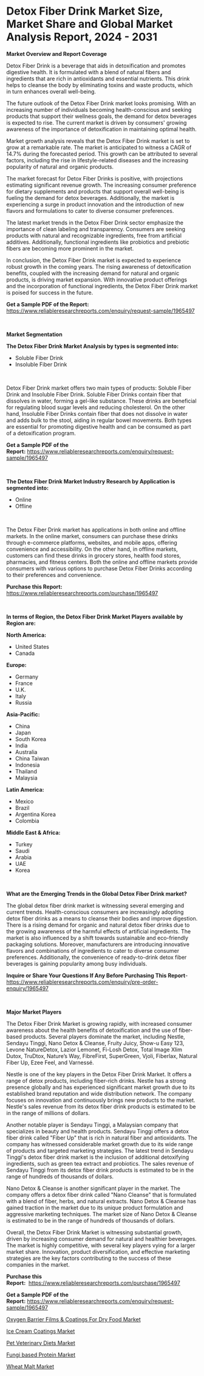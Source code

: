 <p><h1>Detox Fiber Drink Market Size, Market Share and Global Market Analysis Report, 2024 - 2031</h1></p><p><strong>Market Overview and Report Coverage</strong></p>
<p><p>Detox Fiber Drink is a beverage that aids in detoxification and promotes digestive health. It is formulated with a blend of natural fibers and ingredients that are rich in antioxidants and essential nutrients. This drink helps to cleanse the body by eliminating toxins and waste products, which in turn enhances overall well-being.</p><p>The future outlook of the Detox Fiber Drink market looks promising. With an increasing number of individuals becoming health-conscious and seeking products that support their wellness goals, the demand for detox beverages is expected to rise. The current market is driven by consumers' growing awareness of the importance of detoxification in maintaining optimal health.</p><p>Market growth analysis reveals that the Detox Fiber Drink market is set to grow at a remarkable rate. The market is anticipated to witness a CAGR of 14.7% during the forecasted period. This growth can be attributed to several factors, including the rise in lifestyle-related diseases and the increasing popularity of natural and organic products.</p><p>The market forecast for Detox Fiber Drinks is positive, with projections estimating significant revenue growth. The increasing consumer preference for dietary supplements and products that support overall well-being is fueling the demand for detox beverages. Additionally, the market is experiencing a surge in product innovation and the introduction of new flavors and formulations to cater to diverse consumer preferences.</p><p>The latest market trends in the Detox Fiber Drink sector emphasize the importance of clean labeling and transparency. Consumers are seeking products with natural and recognizable ingredients, free from artificial additives. Additionally, functional ingredients like probiotics and prebiotic fibers are becoming more prominent in the market.</p><p>In conclusion, the Detox Fiber Drink market is expected to experience robust growth in the coming years. The rising awareness of detoxification benefits, coupled with the increasing demand for natural and organic products, is driving market expansion. With innovative product offerings and the incorporation of functional ingredients, the Detox Fiber Drink market is poised for success in the future.</p></p>
<p><strong>Get a Sample PDF of the Report:</strong> <a href="https://www.reliableresearchreports.com/enquiry/request-sample/1965497">https://www.reliableresearchreports.com/enquiry/request-sample/1965497</a></p>
<p>&nbsp;</p>
<p><strong>Market Segmentation</strong></p>
<p><strong>The Detox Fiber Drink Market Analysis by types is segmented into:</strong></p>
<p><ul><li>Soluble Fiber Drink</li><li>Insoluble Fiber Drink</li></ul></p>
<p>&nbsp;</p>
<p><p>Detox Fiber Drink market offers two main types of products: Soluble Fiber Drink and Insoluble Fiber Drink. Soluble Fiber Drinks contain fiber that dissolves in water, forming a gel-like substance. These drinks are beneficial for regulating blood sugar levels and reducing cholesterol. On the other hand, Insoluble Fiber Drinks contain fiber that does not dissolve in water and adds bulk to the stool, aiding in regular bowel movements. Both types are essential for promoting digestive health and can be consumed as part of a detoxification program.</p></p>
<p><strong>Get a Sample PDF of the Report:</strong>&nbsp;<a href="https://www.reliableresearchreports.com/enquiry/request-sample/1965497">https://www.reliableresearchreports.com/enquiry/request-sample/1965497</a></p>
<p>&nbsp;</p>
<p><strong>The Detox Fiber Drink Market Industry Research by Application is segmented into:</strong></p>
<p><ul><li>Online</li><li>Offline</li></ul></p>
<p>&nbsp;</p>
<p><p>The Detox Fiber Drink market has applications in both online and offline markets. In the online market, consumers can purchase these drinks through e-commerce platforms, websites, and mobile apps, offering convenience and accessibility. On the other hand, in offline markets, customers can find these drinks in grocery stores, health food stores, pharmacies, and fitness centers. Both the online and offline markets provide consumers with various options to purchase Detox Fiber Drinks according to their preferences and convenience.</p></p>
<p><strong>Purchase this Report:</strong>&nbsp; <a href="https://www.reliableresearchreports.com/purchase/1965497">https://www.reliableresearchreports.com/purchase/1965497</a></p>
<p>&nbsp;</p>
<p><strong>In terms of Region, the Detox Fiber Drink Market Players available by Region are:</strong></p>
<p>
    <p> <strong> North America: </strong>
        <ul>
            <li>United States</li>
            <li>Canada</li>
        </ul>
        </p> 
    <p> <strong> Europe: </strong>
        <ul>
            <li>Germany</li>
            <li>France</li>
            <li>U.K.</li>
            <li>Italy</li>
            <li>Russia</li>
        </ul>
        </p> 
    <p> <strong> Asia-Pacific: </strong>
        <ul>
            <li>China</li>
            <li>Japan</li>
            <li>South Korea</li>
            <li>India</li>
            <li>Australia</li>
            <li>China Taiwan</li>
            <li>Indonesia</li>
            <li>Thailand</li>
            <li>Malaysia</li>
        </ul>
        </p> 
    <p> <strong> Latin America: </strong>
        <ul>
            <li>Mexico</li>
            <li>Brazil</li>
            <li>Argentina Korea</li>
            <li>Colombia</li>
        </ul>
        </p> 
    <p> <strong> Middle East & Africa: </strong>
        <ul>
            <li>Turkey</li>
            <li>Saudi</li>
            <li>Arabia</li>
            <li>UAE</li>
            <li>Korea</li>
        </ul>
    </p>
    </p>
<p>&nbsp;</p>
<p><strong>What are the Emerging Trends in the Global Detox Fiber Drink market?</strong></p>
<p><p>The global detox fiber drink market is witnessing several emerging and current trends. Health-conscious consumers are increasingly adopting detox fiber drinks as a means to cleanse their bodies and improve digestion. There is a rising demand for organic and natural detox fiber drinks due to the growing awareness of the harmful effects of artificial ingredients. The market is also influenced by a shift towards sustainable and eco-friendly packaging solutions. Moreover, manufacturers are introducing innovative flavors and combinations of ingredients to cater to diverse consumer preferences. Additionally, the convenience of ready-to-drink detox fiber beverages is gaining popularity among busy individuals.</p></p>
<p><strong>Inquire or Share Your Questions If Any Before Purchasing This Report</strong>- <a href="https://www.reliableresearchreports.com/enquiry/pre-order-enquiry/1965497">https://www.reliableresearchreports.com/enquiry/pre-order-enquiry/1965497</a></p>
<p>&nbsp;</p>
<p><strong>Major Market Players</strong></p>
<p><p>The Detox Fiber Drink Market is growing rapidly, with increased consumer awareness about the health benefits of detoxification and the use of fiber-based products. Several players dominate the market, including Nestle, Sendayu Tinggi, Nano Detox & Cleanse, Fruity Juicy, Show-u Easy 123, Levone NatureDetox, Lazior Lemonet, Fi-Losh Detox, Total Image Xlim Dutox, TruDtox, Nature’s Way, FibreFirst, SuperGreen, Vjoli, Fiberlax, Natural Fiber Up, Ezee Feel, and Varnessé. </p><p>Nestle is one of the key players in the Detox Fiber Drink Market. It offers a range of detox products, including fiber-rich drinks. Nestle has a strong presence globally and has experienced significant market growth due to its established brand reputation and wide distribution network. The company focuses on innovation and continuously brings new products to the market. Nestle's sales revenue from its detox fiber drink products is estimated to be in the range of millions of dollars.</p><p>Another notable player is Sendayu Tinggi, a Malaysian company that specializes in beauty and health products. Sendayu Tinggi offers a detox fiber drink called "Fiber Up" that is rich in natural fiber and antioxidants. The company has witnessed considerable market growth due to its wide range of products and targeted marketing strategies. The latest trend in Sendayu Tinggi's detox fiber drink market is the inclusion of additional detoxifying ingredients, such as green tea extract and probiotics. The sales revenue of Sendayu Tinggi from its detox fiber drink products is estimated to be in the range of hundreds of thousands of dollars.</p><p>Nano Detox & Cleanse is another significant player in the market. The company offers a detox fiber drink called "Nano Cleanse" that is formulated with a blend of fiber, herbs, and natural extracts. Nano Detox & Cleanse has gained traction in the market due to its unique product formulation and aggressive marketing techniques. The market size of Nano Detox & Cleanse is estimated to be in the range of hundreds of thousands of dollars.</p><p>Overall, the Detox Fiber Drink Market is witnessing substantial growth, driven by increasing consumer demand for natural and healthier beverages. The market is highly competitive, with several key players vying for a larger market share. Innovation, product diversification, and effective marketing strategies are the key factors contributing to the success of these companies in the market.</p></p>
<p><strong>Purchase this Report:</strong>&nbsp;&nbsp;<a href="https://www.reliableresearchreports.com/purchase/1965497">https://www.reliableresearchreports.com/purchase/1965497</a></p>
<p></p>
<p><strong>Get a Sample PDF of the Report:</strong>&nbsp;<a href="https://www.reliableresearchreports.com/enquiry/request-sample/1965497">https://www.reliableresearchreports.com/enquiry/request-sample/1965497</a></p>
<p><p><a href="https://github.com/kholmovskayalyudmila/Market-Research-Report-List-2/blob/main/oxygen-barrier-films-coatings-for-dry-food-market.md">Oxygen Barrier Films & Coatings For Dry Food Market</a></p><p><a href="https://github.com/sofyaavrova/Market-Research-Report-List-2/blob/main/ice-cream-coatings-market.md">Ice Cream Coatings Market</a></p><p><a href="https://github.com/melchekhinf/Market-Research-Report-List-2/blob/main/pet-veterinary-diets-market.md">Pet Veterinary Diets Market</a></p><p><a href="https://github.com/zebdakicsin/Market-Research-Report-List-2/blob/main/fungi-based-protein-market.md">Fungi based Protein Market</a></p><p><a href="https://github.com/merzlyukov93/Market-Research-Report-List-2/blob/main/wheat-malt-market.md">Wheat Malt Market</a></p></p>